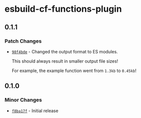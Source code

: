 # esbuild-cf-functions-plugin

## 0.1.1

### Patch Changes

- [`98f4bde`](https://github.com/BeeeQueue/esbuild-cf-functions-plugin/commit/98f4bde5e097a6e83cf39a7e90b265bd045367d0) - Changed the output format to ES modules.

  This should always result in smaller output file sizes!

  For example, the example function went from `1.3kb` to `0.45kb`!

## 0.1.0

### Minor Changes

- [`f8ba17f`](https://github.com/BeeeQueue/esbuild-cf-functions-plugin/commit/f8ba17f8d9ea7fb31e8e9306fbbcdb54c13a3117) - Initial release
